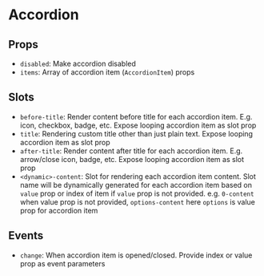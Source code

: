 # Accordion

## Props

- `disabled`: Make accordion disabled
- `items`: Array of accordion item (`AccordionItem`) props

## Slots

- `before-title`: Render content before title for each accordion item. E.g. icon, checkbox, badge, etc. Expose looping accordion item as slot prop
- `title`: Rendering custom title other than just plain text. Expose looping accordion item as slot prop
- `after-title`: Render content after title for each accordion item. E.g. arrow/close icon, badge, etc. Expose looping accordion item as slot prop
- `<dynamic>-content`: Slot for rendering each accordion item content. Slot name will be dynamically generated for each accordion item based on `value` prop or index of item if `value` prop is not provided. e.g. `0-content` when value prop is not provided, `options-content` here `options` is value prop for accordion item

## Events

- `change`: When accordion item is opened/closed. Provide index or value prop as event parameters
